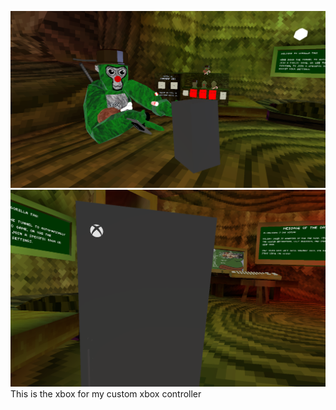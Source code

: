 ![What it look like](https://raw.githubusercontent.com/kingman11211/Zippy-s-Mods/main/Custom%20Shirts/Xbox/3rdPersonPOV.png)
![What it look like](https://github.com/kingman11211/Zippy-s-Mods/blob/main/Custom%20Shirts/Xbox/1stPersonPOV.png?raw=true)
This is the xbox for my custom xbox controller
